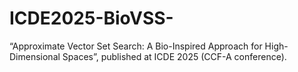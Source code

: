 # ICDE2025-BioVSS-
“Approximate Vector Set Search: A Bio-Inspired Approach for High-Dimensional Spaces”, published at ICDE 2025 (CCF-A  conference).
